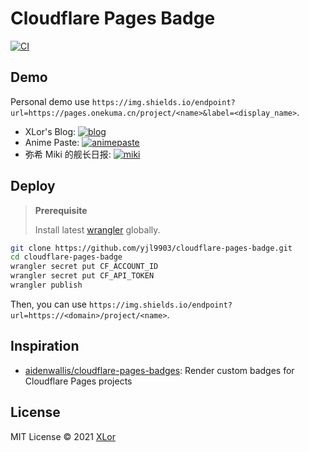 # Cloudflare Pages Badge

[![CI](https://github.com/yjl9903/CloudflarePagesBadge/actions/workflows/ci.yml/badge.svg)](https://github.com/yjl9903/CloudflarePagesBadge/actions/workflows/ci.yml)

## Demo

Personal demo use `https://img.shields.io/endpoint?url=https://pages.onekuma.cn/project/<name>&label=<display_name>`.

+ XLor's Blog: [![blog](https://img.shields.io/endpoint?url=https://pages.onekuma.cn/project/xlor?label=XLor)](https://xlor.cn)
+ Anime Paste: [![animepaste](https://img.shields.io/endpoint?url=https://pages.onekuma.cn/project/animepaste?label=AnimePaste)](https://anime.xlorpaste.cn)
+ 弥希 Miki 的舰长日报: [![miki](https://img.shields.io/endpoint?url=https://pages.onekuma.cn/project/miki?label=Miki)](https://miki.xlor.cn/)

## Deploy

> **Prerequisite**
>
> Install latest [wrangler](https://github.com/cloudflare/wrangler2) globally.

```bash
git clone https://github.com/yjl9903/cloudflare-pages-badge.git
cd cloudflare-pages-badge
wrangler secret put CF_ACCOUNT_ID
wrangler secret put CF_API_TOKEN
wrangler publish
```

Then, you can use `https://img.shields.io/endpoint?url=https://<domain>/project/<name>`.

## Inspiration

+ [aidenwallis/cloudflare-pages-badges](https://github.com/aidenwallis/cloudflare-pages-badges): Render custom badges for Cloudflare Pages projects

## License

MIT License © 2021 [XLor](https://github.com/yjl9903)
